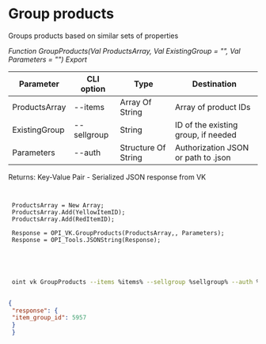 ﻿---
sidebar_position: 7
---

# Group products
 Groups products based on similar sets of properties


*Function GroupProducts(Val ProductsArray, Val ExistingGroup = "", Val Parameters = "") Export*

 | Parameter | CLI option | Type | Destination |
 |-|-|-|-|
 | ProductsArray | --items | Array Of String | Array of product IDs |
 | ExistingGroup | --sellgroup | String | ID of the existing group, if needed |
 | Parameters | --auth | Structure Of String | Authorization JSON or path to .json |

 
 Returns: Key-Value Pair - Serialized JSON response from VK

```bsl title="Code example"
	
 
 ProductsArray = New Array;
 ProductsArray.Add(YellowItemID);
 ProductsArray.Add(RedItemID);
 
 Response = OPI_VK.GroupProducts(ProductsArray,, Parameters);
 Response = OPI_Tools.JSONString(Response);
 
 
	
```

```sh title="CLI command example"
 
 oint vk GroupProducts --items %items% --sellgroup %sellgroup% --auth %auth%


```


```json title="Result"

{
 "response": {
 "item_group_id": 5957
 }
 }

```
